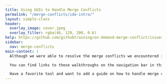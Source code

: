 ```yaml
---
title: Using GUIs to Handle Merge Conflicts
permalink: "/merge-conflicts/ide-intro/"
layout: simple-class
header:
  overlay_image: cover.jpeg
  overlay_filter: rgba(46, 129, 200, 0.6)
help: https://github.com/githubtraining/on-demand-merge-conflict/issues/new?title=I%20need%20help&body=Describe%20what%20you%20need%20help%20with%20here.&labels=Help%20Wanted
sidebar:
  nav: merge-conflicts
main-content: |
  Although we were able to resolve the merge conflicts we encountered in this course within the GitHub user interface, sometimes we need to resolve merge conflicts locally. This section is going to outline how merge conflicts can be resolved in text editors like [Atom](https://atom.io/) or [Visual Studio Code](https://code.visualstudio.com/) and Integrated Development Environments (IDEs) like [Visual Studio](https://www.visualstudio.com/) and [Eclipse](https://www.eclipse.org/ide/).

  You can find links to these walkthroughs on the navigation bar in this course.

  Have a favorite tool and want to add a guide on how to handle merge conflicts in it? Contribute to the [GitHub Training Kit](https://github.com/github/training-kit) repository.
---
```


